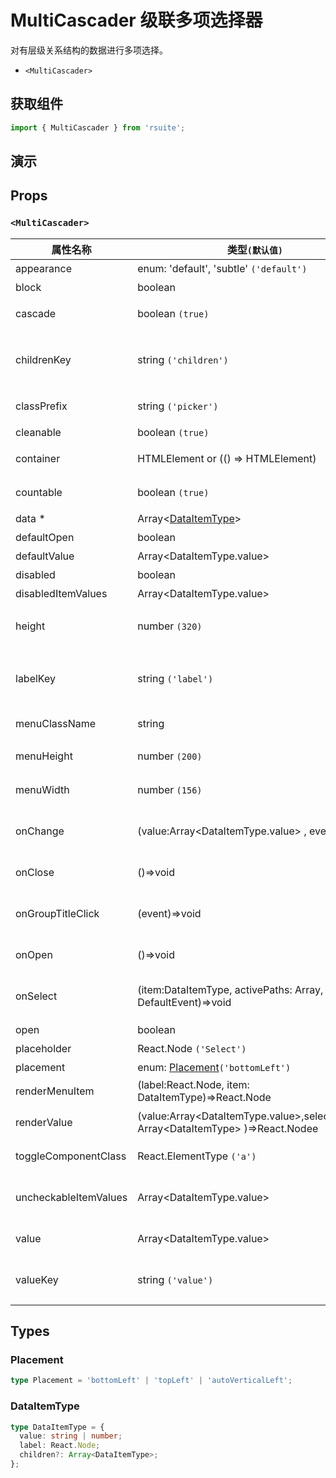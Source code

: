 # MultiCascader 级联多项选择器

对有层级关系结构的数据进行多项选择。

* `<MultiCascader>`

## 获取组件

```js
import { MultiCascader } from 'rsuite';
```

## 演示

<!--{demo}-->

## Props

### `<MultiCascader>`

| 属性名称              | 类型`(默认值)`                                                                                 | 描述                                 |
| --------------------- | ---------------------------------------------------------------------------------------------- | ------------------------------------ |
| appearance            | enum: 'default', 'subtle' `('default')`                                                        | 设置外观                             |
| block                 | boolean                                                                                        | 堵塞整行                             |
| cascade               | boolean `(true)`                                                                               | 是否级联选择                         |
| childrenKey           | string `('children')`                                                                          | 设置选项子节点在 `data` 中的 `key`   |
| classPrefix           | string `('picker')`                                                                            | 组件 CSS 类的前缀                    |
| cleanable             | boolean `(true)`                                                                               | 可以清除                             |
| container             | HTMLElement or (() => HTMLElement)                                                             | 设置渲染的容器                       |
| countable             | boolean `(true)`                                                                               | 可以计数已选项                       |
| data \*               | Array&lt;[DataItemType](#DataItemType)&gt;                                                     | 组件数据                             |
| defaultOpen           | boolean                                                                                        | 默认打开                             |
| defaultValue          | Array&lt;DataItemType.value&gt;                                                                | 设置默认值                           |
| disabled              | boolean                                                                                        | 禁用组件                             |
| disabledItemValues    | Array&lt;DataItemType.value&gt;                                                                | 禁用选项                             |
| height                | number `(320)`                                                                                 | 设置 Dropdown 的高度                 |
| labelKey              | string `('label')`                                                                             | 设置选项显示内容在 `data` 中的 `key` |
| menuClassName         | string                                                                                         | 选项菜单的 className                 |
| menuHeight            | number `(200)`                                                                                 | 设置菜单的高度                       |
| menuWidth             | number `(156)`                                                                                 | 设置菜单的宽度                       |
| onChange              | (value:Array&lt;DataItemType.value&gt; , event)=>void                                          | `value` 发生改变时的回调函数         |
| onClose               | ()=>void                                                                                       | 关闭回调函数                         |
| onGroupTitleClick     | (event)=>void                                                                                  | 点击分组标题的回调函数               |
| onOpen                | ()=>void                                                                                       | 打开回调函数                         |
| onSelect              | (item:DataItemType, activePaths: Array, event: DefaultEvent)=>void                             | 选项被点击选择后的回调函数           |
| open                  | boolean                                                                                        | 打开 (受控)                          |
| placeholder           | React.Node `('Select')`                                                                        | 占位符                               |
| placement             | enum: [Placement](#Placement)`('bottomLeft')`                                                  | 打开位置                             |
| renderMenuItem        | (label:React.Node, item: DataItemType)=>React.Node                                             | 自定义选项                           |
| renderValue           | (value:Array&lt;DataItemType.value&gt;,selectedItems: Array&lt;DataItemType&gt; )=>React.Nodee | 自定义被选中的选项                   |
| toggleComponentClass  | React.ElementType `('a')`                                                                      | 为组件自定义元素类型                 |
| uncheckableItemValues | Array&lt;DataItemType.value&gt;                                                                | 设置不显示复选框的选项值             |
| value                 | Array&lt;DataItemType.value&gt;                                                                | 设置值（受控）                       |
| valueKey              | string `('value')`                                                                             | 设置选项值在 `data` 中的 `key`       |



## Types

### Placement

```ts
type Placement = 'bottomLeft' | 'topLeft' | 'autoVerticalLeft';
```

### DataItemType

```ts
type DataItemType = {
  value: string | number;
  label: React.Node;
  children?: Array<DataItemType>;
};
```
